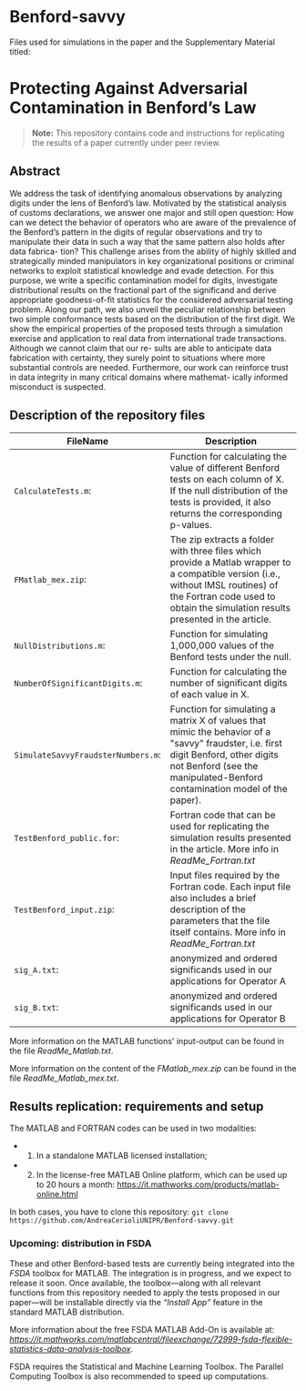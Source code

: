# Benford-savvy

Files used for simulations in the paper and the Supplementary Material titled:

# Protecting Against Adversarial Contamination in Benford’s Law


> **Note:** This repository contains code and instructions for replicating the results of a paper currently under peer review. 

## Abstract

We address the task of identifying anomalous observations by analyzing
digits under the lens of Benford’s law. Motivated by the statistical analysis of
customs declarations, we answer one major and still open question: How can
we detect the behavior of operators who are aware of the prevalence of the
Benford’s pattern in the digits of regular observations and try to manipulate
their data in such a way that the same pattern also holds after data fabrica-
tion? This challenge arises from the ability of highly skilled and strategically
minded manipulators in key organizational positions or criminal networks to
exploit statistical knowledge and evade detection. For this purpose, we write
a specific contamination model for digits, investigate distributional results on
the fractional part of the significand and derive appropriate goodness-of-fit
statistics for the considered adversarial testing problem. Along our path, we
also unveil the peculiar relationship between two simple conformance tests
based on the distribution of the first digit. We show the empirical properties
of the proposed tests through a simulation exercise and application to real data
from international trade transactions. Although we cannot claim that our re-
sults are able to anticipate data fabrication with certainty, they surely point to
situations where more substantial controls are needed. Furthermore, our work
can reinforce trust in data integrity in many critical domains where mathemat-
ically informed misconduct is suspected.


## Description of the repository files

| FileName                          | Description                             | 
|-----------------------------------|-----------------------------------------|
|`CalculateTests.m`:                | Function for calculating the value of different Benford tests on each column of X. If the null distribution of the tests is provided, it also returns the corresponding p-values. | 
|`FMatlab_mex.zip`:                 | The zip extracts a folder with three files which provide a Matlab wrapper to a compatible version (i.e., without IMSL routines) of the Fortran code used to obtain the simulation results presented in the article. | 
|`NullDistributions.m`:             | Function for simulating 1,000,000 values of the Benford tests under the null. | 
|`NumberOfSignificantDigits.m`:     | Function for calculating the number of significant digits of each value in X. | 
|`SimulateSavvyFraudsterNumbers.m`: | Function for simulating a matrix X of values that mimic the behavior of a "savvy" fraudster, i.e. first digit Benford, other digits not Benford (see the manipulated-Benford contamination model of the paper). | 
|`TestBenford_public.for`:          | Fortran code that can be used for replicating the simulation results presented in the article. More info in *ReadMe_Fortran.txt* | 
|`TestBenford_input.zip`:           | Input files required by the Fortran code. Each input file also includes a brief description of the parameters that the file itself contains.  More info in *ReadMe_Fortran.txt* | 
|`sig_A.txt`:                       | anonymized and ordered significands used in our applications for Operator A | 
|`sig_B.txt`:                       | anonymized and ordered significands used in our applications for Operator B | 

More information on the MATLAB functions' input-output can be found in the file *ReadMe_Matlab.txt*.

More information on the content of the *FMatlab_mex.zip* can be found in the file *ReadMe_Matlab_mex.txt*.


## Results replication: requirements and setup

The MATLAB and FORTRAN codes can be used in two modalities: 
- 1) In a standalone MATLAB licensed installation; 
- 2) In the license-free MATLAB Online platform, which can be used up to 20 hours 
     a month: https://it.mathworks.com/products/matlab-online.html

In both cases, you have to clone this repository: 
`git clone https://github.com/AndreaCerioliUNIPR/Benford-savvy.git`

### Upcoming: distribution in FSDA 

These and other Benford-based tests are currently being integrated into the
*FSDA* toolbox for MATLAB. The integration is in progress, and we expect to release it soon.
Once available, the toolbox—along with all relevant functions from this repository 
needed to apply the tests proposed in our paper—will be installable directly via 
the *“Install App”* feature in the standard MATLAB distribution.

More information about the free FSDA MATLAB Add-On is available at:
*https://it.mathworks.com/matlabcentral/fileexchange/72999-fsda-flexible-statistics-data-analysis-toolbox*.

FSDA requires the Statistical and Machine Learning Toolbox. 
The Parallel Computing Toolbox is also recommended to speed up computations.



<!---
this part is commented
--->
